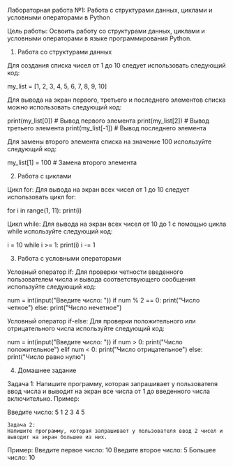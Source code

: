 Лабораторная работа №1: Работа с структурами данных, циклами и условными операторами в Python


Цель работы: Освоить работу со структурами данных, циклами и условными операторами в языке программирования Python.

1. Работа со структурами данных

Для создания списка чисел от 1 до 10 следует использовать следующий код:

my_list = [1, 2, 3, 4, 5, 6, 7, 8, 9, 10]

Для вывода на экран первого, третьего и последнего элементов списка можно использовать следующий код:

print(my_list[0])    # Вывод первого элемента
print(my_list[2])    # Вывод третьего элемента
print(my_list[-1])   # Вывод последнего элемента


Для замены второго элемента списка на значение 100 используйте следующий код:

my_list[1] = 100     # Замена второго элемента


2. Работа с циклами

Цикл for: Для вывода на экран всех чисел от 1 до 10 следует использовать цикл for:

for i in range(1, 11):
    print(i)

Цикл while: Для вывода на экран всех чисел от 10 до 1 с помощью цикла while используйте следующий код:

i = 10
while i >= 1:
    print(i)
    i -= 1

3. Работа с условными операторами

Условный оператор if: Для проверки четности введенного пользователем числа и вывода соответствующего сообщения используйте следующий код:

num = int(input("Введите число: "))
if num % 2 == 0:
    print("Число четное")
else:
    print("Число нечетное")


Условный оператор if-else: Для проверки положительного или отрицательного числа используйте следующий код:

num = int(input("Введите число: "))
if num > 0:
    print("Число положительное")
elif num < 0:
    print("Число отрицательное")
else:
    print("Число равно нулю")


4. Домашнее задание

Задача 1: 
Напишите программу, которая запрашивает у пользователя ввод числа и выводит на экран все числа от 1 до введенного числа включительно.
Пример:

Введите число: 5
1
2
3
4
5

	Задача 2:
	Напишите программу, которая запрашивает у пользователя ввод 2 чисел и выводит на экран большее из них.
Пример:
Введите первое число: 10
Введите второе число: 5
Большее число: 10





